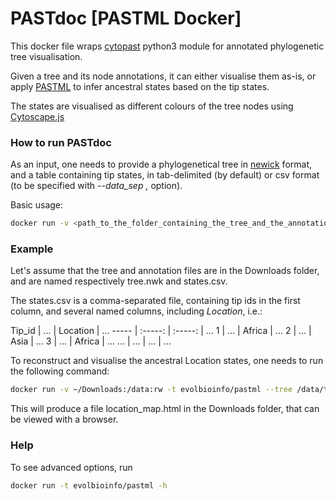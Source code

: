 # PASTdoc [PASTML Docker]

This docker file wraps [cytopast](https://github.com/evolbioinfo/cytopast) python3 module 
for annotated phylogenetic tree visualisation.

Given a tree and its node annotations, it can either visualise them as-is, 
or apply [PASTML](https://github.com/saishikawa/PASTML) to infer ancestral states based on the tip states. 

The states are visualised as different colours of the tree nodes using [Cytoscape.js](http://js.cytoscape.org/)

### How to run PASTdoc
As an input, one needs to provide a phylogenetical tree in [newick](https://en.wikipedia.org/wiki/Newick_format) format,
and a table containing tip states, 
in tab-delimited (by default) or csv format (to be specified with *--data_sep ,* option).

Basic usage:
```bash
docker run -v <path_to_the_folder_containing_the_tree_and_the_annotations>:/data:rw -t evolbioinfo/pastml --tree /data/<tree_file> --data /data/<annotation_file> --columns <one_or_more_column_names> --html_compressed /data/<map_name>
```

### Example
Let's assume that the tree and annotation files are in the Downloads folder, 
and are named respectively tree.nwk and states.csv.

The states.csv is a comma-separated file, containing tip ids in the first column, 
and several named columns, including *Location*, i.e.:

Tip_id | ... | Location | ...
----- |  :-----: | :-----: | ...
1 | ... | Africa | ...
2 | ... | Asia | ...
3 | ... | Africa | ...
... | ... | ... | ...

To reconstruct and visualise the ancestral Location states, 
one needs to run the following command:

```bash
docker run -v ~/Downloads:/data:rw -t evolbioinfo/pastml --tree /data/tree.nwk --data /data/states.csv --data_sep , --columns Location --html_compressed /data/location_map.html
```

This will produce a file location_map.html in the Downloads folder, 
that can be viewed with a browser.


###  Help

To see advanced options, run
```bash
docker run -t evolbioinfo/pastml -h
```